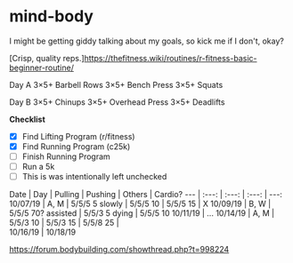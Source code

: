 # mind-body

I might be getting giddy talking about my goals, so kick me if I don't, okay?

[Crisp, quality reps.]https://thefitness.wiki/routines/r-fitness-basic-beginner-routine/

Day A
    3×5+ Barbell Rows
    3×5+ Bench Press
    3×5+ Squats

Day B
    3×5+ Chinups
    3×5+ Overhead Press
    3×5+ Deadlifts

__Checklist__
- [x] Find Lifting Program (r/fitness)
- [x] Find Running Program (c25k)
- [ ] Finish Running Program
- [ ] Run a 5k
- [ ] This is was intentionally left unchecked

Date | Day | Pulling | Pushing | Others | Cardio? 
--- | :---: | :---: | :---: | ---:
10/07/19 | A, M | 5/5/5 5 slowly | 5/5/5 10 | 5/5/5 15 | X
10/09/19 | B, W | 5/5/5 70? assisted | 5/5/3 5 dying | 5/5/5 10
10/11/19 | ...
10/14/19 | A, M | 5/5/3 10 | 5/5/3 15 | 5/5/8 25 |  
10/16/19 | 
10/18/19

<https://forum.bodybuilding.com/showthread.php?t=998224>